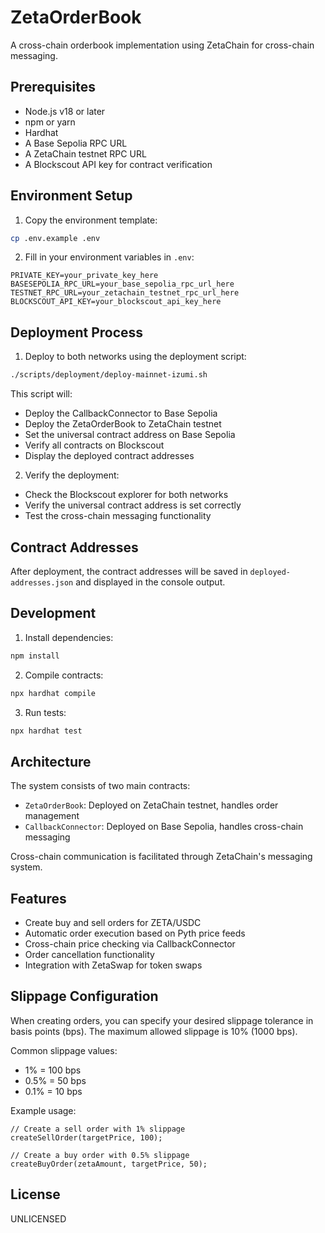 # ZetaOrderBook

A cross-chain orderbook implementation using ZetaChain for cross-chain messaging.

## Prerequisites

- Node.js v18 or later
- npm or yarn
- Hardhat
- A Base Sepolia RPC URL
- A ZetaChain testnet RPC URL
- A Blockscout API key for contract verification

## Environment Setup

1. Copy the environment template:
```bash
cp .env.example .env
```

2. Fill in your environment variables in `.env`:
```
PRIVATE_KEY=your_private_key_here
BASESEPOLIA_RPC_URL=your_base_sepolia_rpc_url_here
TESTNET_RPC_URL=your_zetachain_testnet_rpc_url_here
BLOCKSCOUT_API_KEY=your_blockscout_api_key_here
```

## Deployment Process

1. Deploy to both networks using the deployment script:
```bash
./scripts/deployment/deploy-mainnet-izumi.sh
```

This script will:
- Deploy the CallbackConnector to Base Sepolia
- Deploy the ZetaOrderBook to ZetaChain testnet
- Set the universal contract address on Base Sepolia
- Verify all contracts on Blockscout
- Display the deployed contract addresses

2. Verify the deployment:
- Check the Blockscout explorer for both networks
- Verify the universal contract address is set correctly
- Test the cross-chain messaging functionality

## Contract Addresses

After deployment, the contract addresses will be saved in `deployed-addresses.json` and displayed in the console output.

## Development

1. Install dependencies:
```bash
npm install
```

2. Compile contracts:
```bash
npx hardhat compile
```

3. Run tests:
```bash
npx hardhat test
```

## Architecture

The system consists of two main contracts:
- `ZetaOrderBook`: Deployed on ZetaChain testnet, handles order management
- `CallbackConnector`: Deployed on Base Sepolia, handles cross-chain messaging

Cross-chain communication is facilitated through ZetaChain's messaging system.

## Features

- Create buy and sell orders for ZETA/USDC
- Automatic order execution based on Pyth price feeds
- Cross-chain price checking via CallbackConnector
- Order cancellation functionality
- Integration with ZetaSwap for token swaps

## Slippage Configuration

When creating orders, you can specify your desired slippage tolerance in basis points (bps). The maximum allowed slippage is 10% (1000 bps).

Common slippage values:
- 1% = 100 bps
- 0.5% = 50 bps
- 0.1% = 10 bps

Example usage:
```solidity
// Create a sell order with 1% slippage
createSellOrder(targetPrice, 100);

// Create a buy order with 0.5% slippage
createBuyOrder(zetaAmount, targetPrice, 50);
```

## License

UNLICENSED
